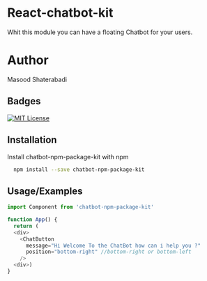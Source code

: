 
# React-chatbot-kit

Whit this module you can have a floating Chatbot for your users.


# Author

Masood Shaterabadi
## Badges


[![MIT License](https://img.shields.io/badge/License-MIT-green.svg)](https://choosealicense.com/licenses/mit/)


## Installation

Install chatbot-npm-package-kit with npm

```bash
  npm install --save chatbot-npm-package-kit
```
    
## Usage/Examples

```javascript
import Component from 'chatbot-npm-package-kit'

function App() {
  return (
  <div>
    <ChatButton
      message="Hi Welcome To the ChatBot how can i help you ?"
      position="bottom-right" //bottom-right or bottom-left
    />
  <div>)
}
```
